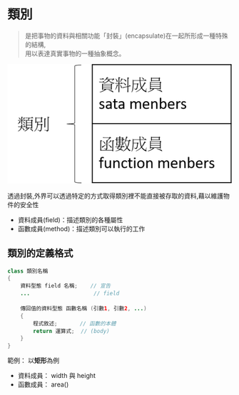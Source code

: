 # 類別
> 是把事物的資料與相關功能「封裝」(encapsulate)在一起所形成一種特殊的結構,  
> 用以表達真實事物的一種抽象概念。

![img8-1](../assets/8-1.png)

透過封裝,外界可以透過特定的方式取得類別裡不能直接被存取的資料,藉以維護物件的安全性

* 資料成員(field)：描述類別的各種屬性
* 函數成員(method)：描述類別可以執行的工作

## 類別的定義格式

```java
class 類別名稱
{
    資料型態 field 名稱;    // 宣告
    ...                    // field

    傳回值的資料型態 函數名稱 (引數1, 引數2, ...)
    {
        程式敘述;       // 函數的本體
        return 運算式;  // (body)
    }
}
```

範例： 以**矩形**為例
* 資料成員： width 與 height
* 函數成員： area()